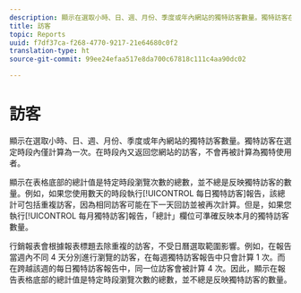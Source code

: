 ```yaml
---
description: 顯示在選取小時、日、週、月份、季度或年內網站的獨特訪客數量。獨特訪客在選定時段內僅計算為一次。在時段內又返回您網站的訪客，不會再被計算為獨特使用者。
title: 訪客
topic: Reports
uuid: f7df37ca-f268-4770-9217-21e64680c0f2
translation-type: ht
source-git-commit: 99ee24efaa517e8da700c67818c111c4aa90dc02

---
```



# 訪客

顯示在選取小時、日、週、月份、季度或年內網站的獨特訪客數量。獨特訪客在選定時段內僅計算為一次。在時段內又返回您網站的訪客，不會再被計算為獨特使用者。

顯示在表格底部的總計值是特定時段瀏覽次數的總數，並不總是反映獨特訪客的數量。例如，如果您使用數天的時段執行[!UICONTROL 每日獨特訪客]報告，該總計可包括重複訪客，因為相同訪客可能在下一天回訪並被再次計算。但是，如果您執行[!UICONTROL 每月獨特訪客]報告，「總計」欄位可準確反映本月的獨特訪客數量。

行銷報表會根據報表標題去除重複的訪客，不受日曆選取範圍影響。例如，在報告當週內不同 4 天分別進行瀏覽的訪客，在每週獨特訪客報告中只會計算 1 次。而在跨越該週的每日獨特訪客報告中，同一位訪客會被計算 4 次。因此，顯示在報告表格底部的總計值是特定時段瀏覽次數的總數，並不總是反映獨特訪客的數量。
